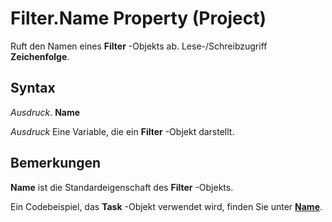
# Filter.Name Property (Project)

Ruft den Namen eines  **Filter** -Objekts ab. Lese-/Schreibzugriff **Zeichenfolge**.


## Syntax

 _Ausdruck_. **Name**

 _Ausdruck_ Eine Variable, die ein **Filter** -Objekt darstellt.


## Bemerkungen

 **Name** ist die Standardeigenschaft des **Filter** -Objekts.

Ein Codebeispiel, das  **Task** -Objekt verwendet wird, finden Sie unter **[Name](2df034b0-13bc-f912-abbc-6b97b8c8d5ed.md)**.

